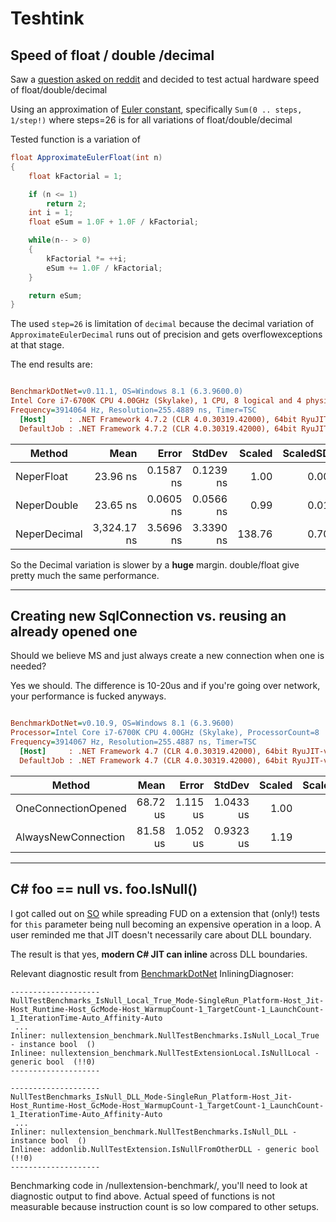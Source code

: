 # Teshtink

## Speed of float / double /decimal

Saw a [question asked on reddit](https://www.reddit.com/r/csharp/comments/9ksvzo/other_than_the_limited_range_of_values_are_there/)
and decided to test actual hardware speed of float/double/decimal

Using an approximation of [Euler constant](https://en.wikipedia.org/wiki/E_\(mathematical_constant\)),
specifically `Sum(0 .. steps, 1/step!)` where steps=26 is for all variations of float/double/decimal

Tested function is a variation of 
``` csharp
float ApproximateEulerFloat(int n)
{
    float kFactorial = 1;

    if (n <= 1)
        return 2;
    int i = 1;
    float eSum = 1.0F + 1.0F / kFactorial;

    while(n-- > 0)
    {        
        kFactorial *= ++i;
        eSum += 1.0F / kFactorial;
    }

    return eSum;
}
```

The used `step=26` is limitation of `decimal` because the decimal variation of `ApproximateEulerDecimal` runs out of precision and gets overflowexceptions at that stage.

The end results are: 
``` ini

BenchmarkDotNet=v0.11.1, OS=Windows 8.1 (6.3.9600.0)
Intel Core i7-6700K CPU 4.00GHz (Skylake), 1 CPU, 8 logical and 4 physical cores
Frequency=3914064 Hz, Resolution=255.4889 ns, Timer=TSC
  [Host]     : .NET Framework 4.7.2 (CLR 4.0.30319.42000), 64bit RyuJIT-v4.7.3163.0
  DefaultJob : .NET Framework 4.7.2 (CLR 4.0.30319.42000), 64bit RyuJIT-v4.7.3163.0


```
|       Method |        Mean |     Error |    StdDev | Scaled | ScaledSD |
|------------- |------------:|----------:|----------:|-------:|---------:|
|   NeperFloat |    23.96 ns | 0.1587 ns | 0.1239 ns |   1.00 |     0.00 |
|  NeperDouble |    23.65 ns | 0.0605 ns | 0.0566 ns |   0.99 |     0.01 |
| NeperDecimal | 3,324.17 ns | 3.5696 ns | 3.3390 ns | 138.76 |     0.70 |



So the Decimal variation is slower by a **huge** margin. double/float give pretty much the same performance.

---

## Creating new SqlConnection vs. reusing an already opened one

Should we believe MS and just always create a new connection when one is needed?

Yes we should. The difference is 10-20us and if you're going over network, your
performance is fucked anyways.

``` ini

BenchmarkDotNet=v0.10.9, OS=Windows 8.1 (6.3.9600)
Processor=Intel Core i7-6700K CPU 4.00GHz (Skylake), ProcessorCount=8
Frequency=3914067 Hz, Resolution=255.4887 ns, Timer=TSC
  [Host]     : .NET Framework 4.7 (CLR 4.0.30319.42000), 64bit RyuJIT-v4.7.2114.0
  DefaultJob : .NET Framework 4.7 (CLR 4.0.30319.42000), 64bit RyuJIT-v4.7.2114.0


```
 |              Method |     Mean |    Error |    StdDev | Scaled | ScaledSD |
 |-------------------- |---------:|---------:|----------:|-------:|---------:|
 | OneConnectionOpened | 68.72 us | 1.115 us | 1.0433 us |   1.00 |     0.00 |
 | AlwaysNewConnection | 81.58 us | 1.052 us | 0.9323 us |   1.19 |     0.02 |

---

## C# foo == null vs. foo.IsNull<TFoo>()

I got called out on [SO](https://stackoverflow.com/) while spreading FUD on a extension that 
(only!) tests for `this` parameter being null becoming an expensive operation in a loop. A user 
reminded me that JIT doesn't necessarily care about DLL boundary.

The result is that yes, **modern C# JIT can inline** across DLL boundaries.

Relevant diagnostic result from [BenchmarkDotNet](https://github.com/PerfDotNet/BenchmarkDotNet) InliningDiagnoser:

```
--------------------
NullTestBenchmarks_IsNull_Local_True_Mode-SingleRun_Platform-Host_Jit-Host_Runtime-Host_GcMode-Host_WarmupCount-1_TargetCount-1_LaunchCount-1_IterationTime-Auto_Affinity-Auto
 ...
Inliner: nullextension_benchmark.NullTestBenchmarks.IsNull_Local_True - instance bool  ()
Inlinee: nullextension_benchmark.NullTestExtensionLocal.IsNullLocal - generic bool  (!!0)
--------------------

--------------------
NullTestBenchmarks_IsNull_DLL_Mode-SingleRun_Platform-Host_Jit-Host_Runtime-Host_GcMode-Host_WarmupCount-1_TargetCount-1_LaunchCount-1_IterationTime-Auto_Affinity-Auto
 ...
Inliner: nullextension_benchmark.NullTestBenchmarks.IsNull_DLL - instance bool  ()
Inlinee: addonlib.NullTestExtension.IsNullFromOtherDLL - generic bool  (!!0)
--------------------
```

Benchmarking code in /nullextension-benchmark/, you'll need to look at diagnostic output to find above.
Actual speed of functions is not measurable because instruction count is so low compared to other setups.

